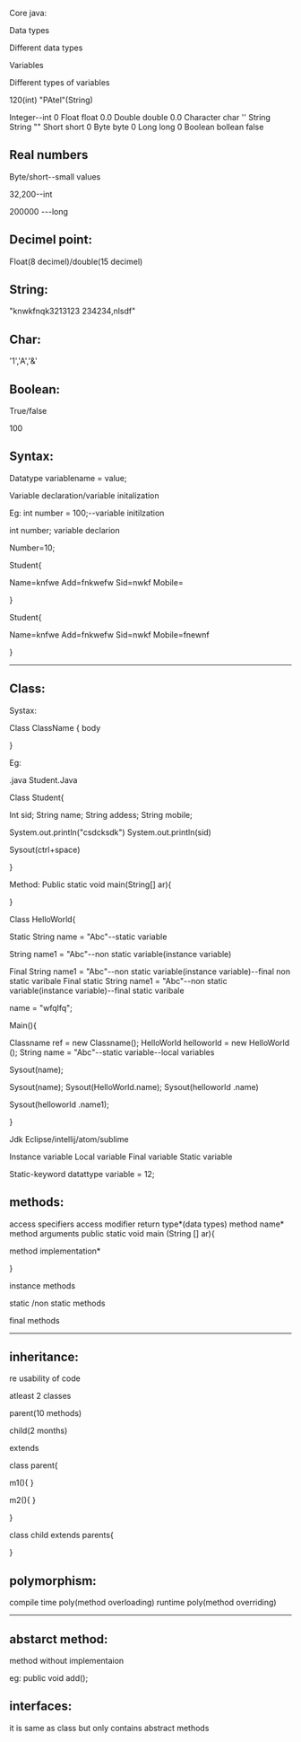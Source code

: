 Core java:

Data types

Different data types
 

Variables

Different types of variables

120(int)
"PAtel"(String)

Integer--int 0
Float  float 0.0
Double double 0.0
Character char ''
String String ""
Short  short 0
Byte byte 0
Long long 0
Boolean bollean false

Real numbers
------------------

Byte/short--small values

32,200--int

200000 ---long


Decimel point:
------------------
Float(8 decimel)/double(15 decimel)

String:
-------
"knwkfnqk3213123 234234,nlsdf"

Char:
---------
'1','A','&'

Boolean:
---------

True/false


100

Syntax:
-----

Datatype variablename = value;

Variable declaration/variable initalization


Eg:  int number = 100;--variable initilzation

int number; variable declarion

Number=10;


Student{

Name=knfwe
Add=fnkwefw
Sid=nwkf
Mobile=

}

Student{

Name=knfwe
Add=fnkwefw
Sid=nwkf
Mobile=fnewnf

}

----------------------------------------------------------------------------------------
Class:
--------

Systax:

Class ClassName {
body

}


Eg:

.java
Student.Java

Class Student{

Int sid;
String name;
String addess;
String mobile;

System.out.println("csdcksdk")
System.out.println(sid)

Sysout(ctrl+space)



}



Method:
Public static void main(String[] ar){

}


Class HelloWorld{

Static String name = "Abc"--static variable

String name1 = "Abc"--non static variable(instance variable)

Final String name1 = "Abc"--non static variable(instance variable)--final  non static varibale
Final static String name1 = "Abc"--non static variable(instance variable)--final static  varibale



name = "wfqlfq";

Main(){

Classname ref = new Classname();
HelloWorld helloworld = new  HelloWorld ();
String name = "Abc"--static variable--local variables

Sysout(name);

Sysout(name);
Sysout(HelloWorld.name);
Sysout(helloworld .name)


Sysout(helloworld .name1);







}


Jdk
Eclipse/intellij/atom/sublime




Instance variable
Local variable
Final variable
Static variable


Static-keyword datattype variable = 12;

methods:
----------
access specifiers   access modifier    return type*(data types)              method name*      method arguments
public            static             void                     main            (String [] ar){


method implementation*


}

instance methods

static /non static methods

final methods

----------------------------------------------------

inheritance:
------------
re usability of code


atleast 2 classes 

parent(10 methods)

child(2 months)

extends


class parent{

m1(){
}

m2(){
}

}

class child extends parents{


}

polymorphism:
-------------
compile time poly(method overloading)
runtime poly(method overriding)



-----------------------------------------

abstarct method:
---------------

method without implementaion

eg:  public void add();


interfaces:
---------------

it is same as class but only contains abstract methods




